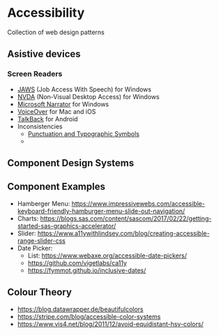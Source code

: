 # Accessibility
Collection of web design patterns

## Asistive devices
### Screen Readers
- [JAWS](https://www.freedomscientific.com/Products/software/JAWS/) (Job Access With Speech) for Windows
- [NVDA](https://www.nvaccess.org/about-nvda/) (Non-Visual Desktop Access) for Windows
- [Microsoft Narrator](https://support.microsoft.com/en-us/help/17173/windows-10-hear-text-read-aloud) for Windows
- [VoiceOver](https://www.apple.com/accessibility/mac/vision/) for Mac and iOS
- [TalkBack](https://support.google.com/accessibility/android/answer/6283677?hl=en) for Android
- Inconsistencies
  - [Punctuation and Typographic Symbols](https://www.deque.com/blog/dont-screen-readers-read-whats-screen-part-1-punctuation-typographic-symbols/)
  - 


## Component Design Systems



## Component Examples

- Hamberger Menu: https://www.impressivewebs.com/accessible-keyboard-friendly-hamburger-menu-slide-out-navigation/
- Charts: https://blogs.sas.com/content/sascom/2017/02/22/getting-started-sas-graphics-accelerator/
- Slider: https://www.a11ywithlindsey.com/blog/creating-accessible-range-slider-css
- Date Picker: 
  - List: https://www.webaxe.org/accessible-date-pickers/
  - https://github.com/vigetlabs/ca11y
  - https://fymmot.github.io/inclusive-dates/

## Colour Theory
- https://blog.datawrapper.de/beautifulcolors
- https://stripe.com/blog/accessible-color-systems
- https://www.vis4.net/blog/2011/12/avoid-equidistant-hsv-colors/
